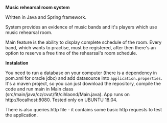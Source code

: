 **Music rehearsal room system**

Written in Java and Spring framework.

System provides an evidence of music bands and it's players which use music rehearsal room. 

Main feature is the ability to display complete schedule of the room.
Every band, which wants to practise, must be registered, after then there's an option to reserve a free time of the rehearsal's room schedule.

**Instalation**

You need to run a database on your computer (there is a dependency in pom.xml for oracle jdbc) and add datasource into `application.properties`. It's a maven project, so you can just download the repository, 
compile the code and run main in Main class (src/main/java/cz/cvut/fit/cihlaond/Main.java). App runs on http://localhost:8080. Tested only on UBUNTU 18.04.

There is also queries.http file - it contains some basic http requests to test the application.
